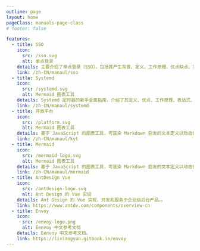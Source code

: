 ```yaml
---
outline: page
layout: home
pageClass: manuals-page-class
# footer: false

features:
  - title: SSO
    icon:
      src: /sso.svg
      alt: 单点登录
    details: 主要介绍了单点登录（SSO），包括其产生背景、定义、工作原理、优点缺点、实现方式、实现过程等。工作原理涉及身份验证中心、服务提供者和令牌。实现方式多样，各有适用场景和优缺点。实现过程包含用户登录子系统、访问其他子系统、中间跳转页面的作用等关键步骤。
    link: /zh-CN/manaul/sso
  - title: Systemd
    icon:
      src: /systemd.svg
      alt: Mermaid 图表工具
    details: Systemd 定时器的新手全面指南，介绍了其定义、优点、工作原理、表达式、触发机制、文件构成等。
    link: /zh-CN/manaul/systemd
  - title: 开放平台
    icon:
      src: /platform.svg
      alt: Mermaid 图表工具
    details: 基于 JavaScript 的图表工具，可渲染 Markdown 启发的文本定义以动态创建和修改图表。
    link: /zh-CN/manaul/kyt
  - title: Mermaid
    icon:
      src: /mermaid-logo.svg
      alt: Mermaid 图表工具
    details: 基于 JavaScript 的图表工具，可渲染 Markdown 启发的文本定义以动态创建和修改图表。
    link: /zh-CN/manaul/mermaid
  - title: AntDesign Vue
    icon:
      src: /antdesign-logo.svg
      alt: Ant Design 的 Vue 实现
    details: Ant Design 的 Vue 实现，开发和服务于企业级后台产品。。
    link: https://www.antdv.com/components/overview-cn
  - title: Envoy
    icon:
      src: /envoy-logo.png
      alt: Eenvoy 中文参考文档
    details: Eenvoy 中文参考文档。
    link: https://lixiangyun.gitbook.io/envoy
---
```


<!-- [text](https://mermaid.nodejs.cn/) -->
